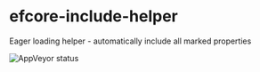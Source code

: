 # efcore-include-helper
Eager loading helper - automatically include all marked properties

![AppVeyor status](https://ci.appveyor.com/api/projects/status/github/L-Dogg/efcore-include-helper)
